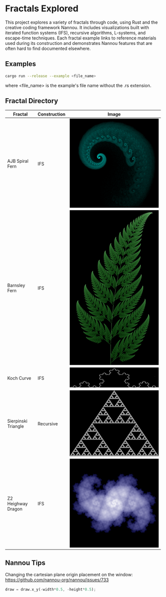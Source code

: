 # Fractals Explored

This project explores a variety of fractals through code, using Rust and the creative coding framework Nannou. It includes visualizations built with iterated function systems (IFS), recursive algorithms, L-systems, and escape-time techniques.
Each fractal example links to reference materials used during its construction and demonstrates Nannou features that are often hard to find documented elsewhere.

## Examples

```sh
cargo run --release --example <file_name>
```
where <file_name> is the example's file name without the .rs extension.

## Fractal Directory

| Fractal             | Construction | Image                                             |
| ------------------- | ------------ | ------------------------------------------------- |
| AJB Spiral Fern     | IFS          | ![AJB Spiral Fern](images/ajb_spiral_fern.png)    |
| Barnsley Fern       | IFS          | ![Barnsley Fern](images/barnsley_fern.png)        |
| Koch Curve          | IFS          | ![Koch Curve](images/koch_curve_ifs.png)          |
| Sierpinski Triangle | Recursive    | ![Sierpinski Triangle](images/sierpinski.png)     | 
| Z2 Heighway Dragon  | IFS          | ![Z2 Dragon](images/z2_dragon.png)                |

## Nannou Tips

Changing the cartesian plane origin placement on the window:
https://github.com/nannou-org/nannou/issues/733

```rust
draw = draw.x_y(-width*0.5, -height*0.5);
```


